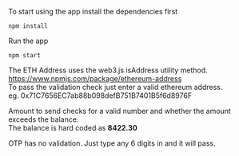 To start using the app install the dependencies first
```
npm install
```

Run the app
```
npm start
```

The ETH Address uses the web3.js isAddress utility method. https://www.npmjs.com/package/ethereum-address  
To pass the validation check just enter a valid ethereum address.  
eg. 0x71C7656EC7ab88b098defB751B7401B5f6d8976F  

Amount to send checks for a valid number and whether the amount exceeds the balance.  
The balance is hard coded as **8422.30**  

OTP has no validation. Just type any 6 digits in and it will pass.


